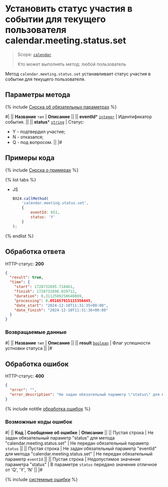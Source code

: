 # Установить статус участия в событии для текущего пользователя calendar.meeting.status.set

> Scope: [`calendar`](../scopes/permissions.md)
>
> Кто может выполнять метод: любой пользователь

Метод `calendar.meeting.status.set` устанавливает статус участия в событии для текущего пользователя.

## Параметры метода

{% include [Сноска об обязательных параметрах](../../_includes/required.md) %}

#|
|| **Название**
`тип` | **Описание** ||
|| **eventId***
[`integer`](../data-types.md) | Идентификатор события. ||
|| **status***
[`string`](../data-types.md) | Статус: 
- Y - подтвердил участие; 
- N - отказался; 
- Q - под вопросом. ||
|#

## Примеры кода

{% include [Сноска о примерах](../../_includes/examples.md) %}

{% list tabs %}

- JS

    ```js
    BX24.callMethod(
        'calendar.meeting.status.set',
        {
            eventId: 651,
            status: 'Y'
        }
    );
    ```

{% endlist %}

## Обработка ответа

HTTP-статус: **200**
```json
{
  "result": true,
  "time": {
    "start": 1728732695.718461,
    "finish": 1728732696.029712,
    "duration": 0.3112509250640869,
    "processing": 0.051657915115356445,
    "date_start": "2024-12-10T11:31:35+00:00",
    "date_finish": "2024-12-10T11:31:36+00:00"
  }
}
```

### Возвращаемые данные

#|
|| **Название**
`тип` | **Описание** ||
|| **result**
[`boolean`](../data-types.md) | Флаг успешности устновки статуса ||
|#

## Обработка ошибок

HTTP-статус: **400**

```json
{
  "error": "",
  "error_description": "Не задан обязательный параметр \"status\" для метода \"calendar.meeting.status.set\""
}
```

{% include notitle [обработка ошибок](../../_includes/error-info.md) %}

### Возможные коды ошибок

#|
|| **Код** | **Сообщение об ошибке** | **Описание** ||
|| Пустая строка | Не задан обязательный параметр "status" для метода "calendar.meeting.status.set" | Не передан обязательный параметр `status` ||
|| Пустая строка | Не задан обязательный параметр "eventId" для метода "calendar.meeting.status.set" | Не передан обязательный параметр `eventId` ||
|| Пустая строка | Недопустимое значение параметра "status" | В параметре `status` передано значение отличное от 'Q', 'Y', 'N' ||
|#

{% include [системные ошибки](../../_includes/system-errors.md) %}